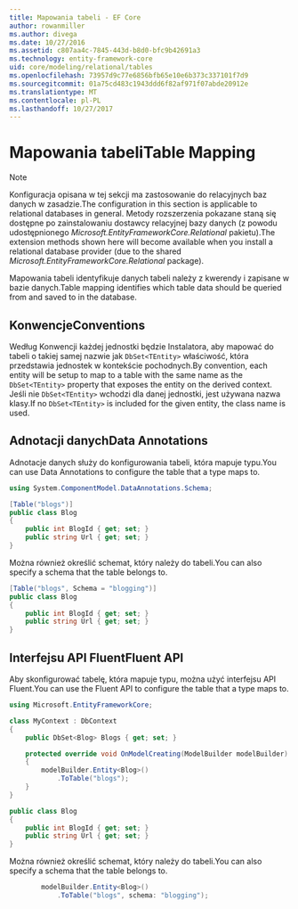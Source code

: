 ```yaml
---
title: Mapowania tabeli - EF Core
author: rowanmiller
ms.author: divega
ms.date: 10/27/2016
ms.assetid: c807aa4c-7845-443d-b8d0-bfc9b42691a3
ms.technology: entity-framework-core
uid: core/modeling/relational/tables
ms.openlocfilehash: 73957d9c77e6856bfb65e10e6b373c337101f7d9
ms.sourcegitcommit: 01a75cd483c1943ddd6f82af971f07abde20912e
ms.translationtype: MT
ms.contentlocale: pl-PL
ms.lasthandoff: 10/27/2017
---
```

# <a name="table-mapping"></a><span data-ttu-id="c18b2-102">Mapowania tabeli</span><span class="sxs-lookup"><span data-stu-id="c18b2-102">Table Mapping</span></span>

> [!NOTE]  
> <span data-ttu-id="c18b2-103">Konfiguracja opisana w tej sekcji ma zastosowanie do relacyjnych baz danych w zasadzie.</span><span class="sxs-lookup"><span data-stu-id="c18b2-103">The configuration in this section is applicable to relational databases in general.</span></span> <span data-ttu-id="c18b2-104">Metody rozszerzenia pokazane staną się dostępne po zainstalowaniu dostawcy relacyjnej bazy danych (z powodu udostępnionego *Microsoft.EntityFrameworkCore.Relational* pakietu).</span><span class="sxs-lookup"><span data-stu-id="c18b2-104">The extension methods shown here will become available when you install a relational database provider (due to the shared *Microsoft.EntityFrameworkCore.Relational* package).</span></span>

<span data-ttu-id="c18b2-105">Mapowania tabeli identyfikuje danych tabeli należy z kwerendy i zapisane w bazie danych.</span><span class="sxs-lookup"><span data-stu-id="c18b2-105">Table mapping identifies which table data should be queried from and saved to in the database.</span></span>

## <a name="conventions"></a><span data-ttu-id="c18b2-106">Konwencje</span><span class="sxs-lookup"><span data-stu-id="c18b2-106">Conventions</span></span>

<span data-ttu-id="c18b2-107">Według Konwencji każdej jednostki będzie Instalatora, aby mapować do tabeli o takiej samej nazwie jak `DbSet<TEntity>` właściwość, która przedstawia jednostek w kontekście pochodnych.</span><span class="sxs-lookup"><span data-stu-id="c18b2-107">By convention, each entity will be setup to map to a table with the same name as the `DbSet<TEntity>` property that exposes the entity on the derived context.</span></span> <span data-ttu-id="c18b2-108">Jeśli nie `DbSet<TEntity>` wchodzi dla danej jednostki, jest używana nazwa klasy.</span><span class="sxs-lookup"><span data-stu-id="c18b2-108">If no `DbSet<TEntity>` is included for the given entity, the class name is used.</span></span>

## <a name="data-annotations"></a><span data-ttu-id="c18b2-109">Adnotacji danych</span><span class="sxs-lookup"><span data-stu-id="c18b2-109">Data Annotations</span></span>

<span data-ttu-id="c18b2-110">Adnotacje danych służy do konfigurowania tabeli, która mapuje typu.</span><span class="sxs-lookup"><span data-stu-id="c18b2-110">You can use Data Annotations to configure the table that a type maps to.</span></span>

``` csharp
using System.ComponentModel.DataAnnotations.Schema;
```
``` csharp
[Table("blogs")]
public class Blog
{
    public int BlogId { get; set; }
    public string Url { get; set; }
}
```

<span data-ttu-id="c18b2-111">Można również określić schemat, który należy do tabeli.</span><span class="sxs-lookup"><span data-stu-id="c18b2-111">You can also specify a schema that the table belongs to.</span></span>

``` csharp
[Table("blogs", Schema = "blogging")]
public class Blog
{
    public int BlogId { get; set; }
    public string Url { get; set; }
}
```

## <a name="fluent-api"></a><span data-ttu-id="c18b2-112">Interfejsu API Fluent</span><span class="sxs-lookup"><span data-stu-id="c18b2-112">Fluent API</span></span>

<span data-ttu-id="c18b2-113">Aby skonfigurować tabelę, która mapuje typu, można użyć interfejsu API Fluent.</span><span class="sxs-lookup"><span data-stu-id="c18b2-113">You can use the Fluent API to configure the table that a type maps to.</span></span>

``` csharp
using Microsoft.EntityFrameworkCore;
```
``` csharp
class MyContext : DbContext
{
    public DbSet<Blog> Blogs { get; set; }

    protected override void OnModelCreating(ModelBuilder modelBuilder)
    {
        modelBuilder.Entity<Blog>()
            .ToTable("blogs");
    }
}

public class Blog
{
    public int BlogId { get; set; }
    public string Url { get; set; }
}
```

<span data-ttu-id="c18b2-114">Można również określić schemat, który należy do tabeli.</span><span class="sxs-lookup"><span data-stu-id="c18b2-114">You can also specify a schema that the table belongs to.</span></span>

<!-- [!code-csharp[Main](samples/core/relational/Modeling/FluentAPI/Samples/Relational/TableAndSchema.cs?highlight=2)] -->
``` csharp
        modelBuilder.Entity<Blog>()
            .ToTable("blogs", schema: "blogging");
```
